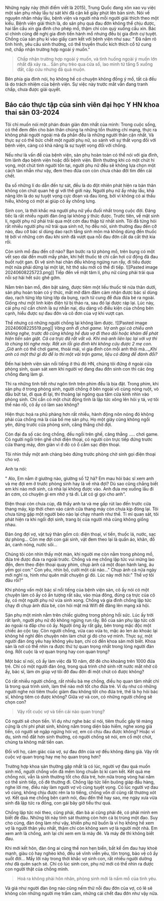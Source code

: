 Những ngày này (thời điểm viết là 2015), Trung Quốc đang xôn xao vụ việc một sản phụ nhảy lầu tự sát khi đã cận kề giây phút lên bàn sinh. Nói về nguyên nhân nhảy lầu, bệnh viện và người nhà mỗi người giải thích theo một kiểu. Bệnh viện giải thích là, do sản phụ quá đau đớn không thể chịu được, hai lần cầu xin gia đình cho phép mổ, thậm chí còn quỳ xuống cầu xin. Bác sĩ chính cũng đề nghị gia đình tiến hành mổ nhưng đều bị gia đình cự tuyệt. Chồng của sản phụ kí vào giấy cam kết với bệnh viện như sau: " Đã nắm rõ tình hình, yêu cầu sinh thường, có thể truyền thuốc kích thích cổ tử cung mở, chấp nhận trường hợp ngoài ý muốn."

>Chấp nhận trường hợp ngoài ý muốn, và tình huống ngoài ý muốn lớn nhất đã xảy ra...
>Sản phụ trèo qua cửa sổ, lao mình từ tầng 5 xuống đất, cấp cứu nhưng đã quá muộn.

Bên phía gia đình nói, họ không hề có chuyện không đồng ý mổ, tất cả đều là do trách nhiệm của bệnh viện. Sự việc này trước mắt vẫn đang tranh chấp, chưa được giải quyết.

## Báo cáo thực tập của sinh viên đại học Y HN khoa thai sản 03-2024
Tôi chỉ muốn nói một phán đoán giản đơn nhất của mình: Trong cuộc sống, có thể đem đến cho bản thân chúng ta những tổn thương chí mạng, thực ra không phải người ngoài mà đa phần đều là những người thân cận nhất. Và thực sự có thể bức chết một người phụ nữ, so sánh với sự thất vọng đối với bệnh viện, càng có khả năng là sự tuyệt vọng đối với chồng.

Nếu như là vấn đề của bệnh viện, sản phụ hoàn toàn có thể nói với gia đình, tìm lãnh đạo bệnh viện hoặc đổi bệnh viện. Bình thường khi có một chút hi vọng, một chút tình người tồn tại, người phụ nữ đều sẽ không lựa chọn một cách tàn nhẫn như vậy, đem theo đứa con còn chưa chào đời tìm đến cái chết.

Đa số những lí do dẫn đến tự sát, đều là do đột nhiên phát hiện ra bản thân không còn chút quan hệ gì với thế giới này. Người phụ nữ ấy nhảy lầu, khả năng lớn là do sự tuyệt vọng cực đoan và đau lòng, bởi vì không có ai thấu hiểu, không có một ai giúp cô ấy chống lưng.

Sinh con, là thời khắc mà người phụ nữ yếu đuối nhất trong cuộc đời. Đáng tiếc là rất nhiều người đàn ông lại không ý thức được. Trước tiên, về mặt sinh lí, người phụ nữ phải trải qua một cơn đau thập tử nhất sinh. Tôi đã từng hỏi rất nhiều người phụ nữ trải qua sinh nở, họ đều nói, sinh thường đau đến cỡ nào, đau cỡ bác sĩ dùng dao rạch tầng sinh môn mà không dùng đến thuốc tê bởi vì những cơn đau khi sinh đã vượt qua nỗi đau đớn cắt da cắt thịt kia rồi.

Còn sinh mổ đau đến cỡ nào? Bạn bước ra từ phòng mổ, trên bụng có một vết sẹo dài đến mười mấy phân, khi hết thuốc tê chỉ cần hơi cử động đã đau buốt ruột gan. Đi vệ sinh hai chân đều không ngừng run rẩy, đi tiểu được một nửa phải dừng lại một lát, hít thở sâu mới có thể đi tiếp.
![[Pasted image 20240608225723.png]]
Tiếp đến về mặt tâm lí, phụ nữ cũng phải trải qua nỗi sợ hãi hết sức ghê gớm.

Nằm trên bàn mổ, đèn bật sáng, được tiêm một liều thuốc tê nửa thân dưới, sản phụ hoàn toàn có ý thức, mắt mở đăm đăm cảm nhận được bác sĩ dùng dao, rạch từng lớp từng lớp da bụng, rạch tử cung để đưa đứa bé ra ngoài. Giống như một linh kiện điện tử bị tháo ra, sau đó lại được ráp lại. Lúc này, cái phụ nữ cần chính là sự nhẫn nại, dịu dàng vô điều kiện của chồng bên cạnh, hiểu được sự đau đớn và cô đơn của vợ khi vượt cạn.

Thế nhưng có những người chồng lại không làm được.
![[Pasted image 20240608225519.png]]
_Vâng anh đi chơi game. Vợ anh gọi cả chiều anh không nghe, trước đó cũng không hề đưa vợ đi theo dõi hoặc khám để phát hiện tiền sản giật._ _Cả ca trực đã rất vất vả. Khi mà anh liên lạc lại với vợ thì là chúng tôi nghe máy. Rất xin lỗi gia đình khi không cứu được 2 mẹ con._ _Giờ anh có thể chơi game, thoải mái, vì gia đình còn mỗi anh thôi mà...__Khi anh có một thứ gì đó để lo thì một vài trận game, liệu có đáng để đánh đổi?_

Đến hai bệnh viện sản nổi tiếng ở thủ đô HN, chúng tôi đứng ở ngoài cửa phòng sinh, quan sát xem khi người vợ đang đau đớn sinh con thì các ông chồng đang làm gì.

Thì ra những tình tiết như ngôn tình trên phim đều là bịa đặt. Trong phim, khi sản phụ ở trong phòng sinh, người chồng ở bên ngoài vô cùng nóng ruột, vò đầu bứt tai, đi qua đi lại, thi thoảng lại ngóng qua tấm cửa kính nhìn vào phòng sinh. Chỉ cần có một chút động tĩnh là lập tức xông lên hỏi y tá, vợ tôi thế nào rồi, cô ấy có làm sao không?

Hiện thực hoá ra phũ phàng hơn rất nhiều, hành động nôn nóng đó không phải của chồng mà là của bố mẹ sản phụ. Họ một giây cũng không ngồi yên, đứng trước cửa phòng sinh, căng thẳng chờ đợi.

Còn đại đa số các ông chồng, đều ngồi trên ghế, căng thẳng ..... chơi game. Có người ngồi trên ghế chơi điện thoại, có người còn trực tiếp đứng trước cửa thang máy, đơn giản vì ở đó có ổ cắm sạc điện thoại.

Tôi nhìn thấy một anh chàng béo đứng trước phòng chờ sinh gọi điện thoại cho vợ.

Anh ta nói:

" Alo,
Em nằm ở giường nào, giường số 12 hả?
Em mau hỏi bác sĩ xem anh và mẹ đợi em ở trước phòng sinh hay là về nhà đợi?
Dù sao cũng chẳng biết em khi nào mới sinh, cả nhà lại không được vào.
Anh đưa mẹ xuống lầu đi ăn cơm, có chuyện gì em nhờ y tá đi. Lát có gì gọi cho anh".

Điện thoại còn chưa cúp, đã thấy anh ta và mẹ gấp rút lao đến trước cửa thang máy, kịp thời chen vào cánh cửa thang máy còn chưa kịp đóng lại. Tôi chưa từng gặp một người béo nào lại chạy nhanh như thế. Tỉ mỉ quan sát, tôi phát hiện ra khi ngồi đợi sinh, trang bị của người nhà cũng không giống nhau.

Đàn ông đợi vợ, vật tuỳ thân gồm có: điện thoại, ví tiền, thuốc lá, nước, sạc dự phòng... Còn mẹ đợi con gái sinh, vật đem theo lại là quần áo, khăn, đồ ăn, canh nóng, nước sôi...

Chúng tôi còn nhìn thấy một màn, khi người mẹ còn nằm trong phòng mổ, đứa trẻ được đưa ra ngoài trước. Chồng và mẹ chồng lập tức vui mừng lao đến, đem theo điện thoại quay phim, chụp ảnh cả một đoạn hành lang, âu yếm gọi con:" Con yêu, nhìn bố, cười một cái nào..." Chụp ảnh cả nửa ngày mới nghĩ ra, hình như quên mất chuyện gì đó. Lúc này mới hỏi:" Thế vợ tôi đâu rồi?"

Khi phỏng vấn một bác sĩ nổi tiếng của bệnh viện sản, cô ấy nói có một chuyện làm cô ấy có ấn tượng rất sâu, vào mùa đông, đúng ca trực của cô ấy, có một người phụ nữ vừa sinh xong. Chồng và gia đình chồng lập tức chạy đi chụp ảnh đứa bé, còn hỏi mật mã Wifi để đăng lên mạng xã hội.

Sản phụ một mình nằm trên chiếc giường trong phòng hồi sức. Lúc ấy trời rất lạnh, người phụ nữ đó không ngừng run rẩy. Bố của sản phụ lập tức cởi áo ngoài ra đắp cho cô ấy. Người ông ấy rất gầy, bên trong mặc độc một chiếc áo cộc tay.
Còn người chồng, vừa cao vừa to, mặc áo len áo khoác lại không hề nghĩ đến chuyện nên làm chút gì đó cho vợ mình. Thực sự, một người đàn ông yêu hay không yêu bạn, chỉ có đến khoa sản mới biết. Khoa sản là nơi có thể nhìn ra được thứ tự quan trọng nhất trong lòng người đàn ông. Rốt cuộc là vợ quan trọng hay con quan trọng? 

Một bác sĩ nói, cô ấy làm việc đã 10 năm, đỡ đẻ cho khoảng trên 1000 đứa trẻ. Chỉ có một người đàn ông, trong quá trình chờ sinh rớt nước mắt nhờ cô ấy, bác sĩ, làm ơn giúp vợ tôi đỡ đau đớn đi một chút có được không? 

Có rất nhiều người chồng, rất nhiều bà mẹ chồng, điều họ quan tâm nhất chỉ là trong quá trình sinh, làm thế nào mới tốt cho đứa trẻ. Ví dụ như có những người nghe nói tiêm thuốc giảm đau không tốt cho đứa trẻ, thế là họ hỏi bác sĩ, không tiêm có được không? Giữa vợ và con, có những người chồng sẽ chọn con?

>Vậy rốt cuộc vợ và tiền cái nào quan trọng?

Có người sẽ chọn tiền. Ví dụ như nghe bác sĩ nói, tiêm thuốc gây tê màng cứng là chi phí phát sinh, không nằm trong diện bảo hiểm, nghe xong giá tiền, có người sẽ ngập ngừng hỏi vợ, em có chịu đau được không? Hoặc ví dụ, sinh mổ đắt hơn sinh thường, có người chồng sẽ nói, em cố một chút, chúng ta không mất tiền oan.

Đối với họ, cảm giác của vợ, sự đau đớn của vợ đều không đáng giá.
Vậy rốt cuộc vợ quan trọng hay mẹ họ quan trọng hơn?

Trường hợp khoa sản thường gặp nhất là có lúc, người vợ đau quá muốn sinh mổ, người chồng vốn đã mềm lòng chuẩn bị kí cam kết. Kết quả mẹ chồng nói, vẫn là sinh thường tốt cho đứa trẻ, hơn nữa trong vòng hai năm có thể sinh tiếp, cố đẻ thường đi. Chồng lập tức liền buông giáp đầu hàng, nghe lời mẹ, điều này làm người vợ vô cùng tuyệt vọng. Có lúc người vợ đau vô cùng, không chịu được rên la to tiếng, chồng vốn dĩ cũng rất thương xót vợ. Kết quả mẹ chồng bên cạnh nói, đau đến thế hay sao, mẹ ngày xưa vừa sinh đã lập tức ra đồng, con gái bây giờ tiểu thư quá.

Chồng lập tức nói theo, cũng phải, đàn bà ai cũng phải đẻ, có phải mình em biết đẻ đâu. Những lời này tính sát thương còn hơn cả bị trúng một đao. Suy cho cùng, đàn ông làm như vậy, khiến phụ nữ buồn là vì họ không hề xem vợ là người thân yêu nhất, thậm chí còn không xem vợ là người một nhà. Em xem anh là chồng, anh lại chỉ xem em là máy đẻ. Và máy đẻ thì không biết đau.

Khi mới kết hôn, đàn ông ai cũng thề non hẹn biển, bất kể ốm đau hay khoẻ mạnh, giàu có hay nghèo khó, đều sẽ vĩnh viễn yêu, tôn trọng, bảo vệ cô ấy suốt đời... Mấy lời này trong thời khắc vợ sinh con, rất nhiều người dường như đã quên sạch sẽ. Chỉ có lúc sinh con, phụ nữ mới có thể nhìn ra được con người thật của chồng mình.

> Hoá ra không phải hôn nhân, phòng sinh mới là nấm mồ của tình yêu.

Và giá như người đàn ông nào cũng nếm thử nỗi đau đớn của vợ, có lẽ sẽ không còn những người mẹ trầm cảm, những cái chết đau đớn như vậy nữa.
